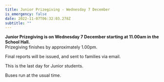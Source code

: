 ```yaml
---
title: Junior Prizegiving - Wednesday 7 December
is_emergency: false
date: 2022-11-07T06:32:03.278Z
subtitle: ""
---
```

**Junior Prizegiving is on Wednesday 7 December starting at 11.00am in the School Hall.**  
Prizegiving finishes by approximately 1.00pm.


Final reports will be issued, and sent to families via email.


This is the last day for Junior students.  

Buses run at the usual time.

